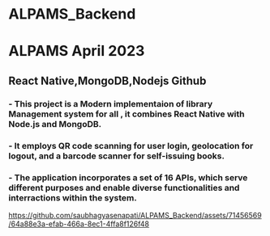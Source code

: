 # ALPAMS_Backend
# ALPAMS April 2023
## React Native,MongoDB,Nodejs Github
### - This project is a Modern implementaion of library Management system for all , it combines React Native with Node.js and MongoDB.
### - It employs QR code scanning for user login, geolocation for logout, and a barcode scanner for self-issuing books.
### - The application incorporates a set of 16 APIs, which serve different purposes and enable diverse functionalities and interractions within the system.

https://github.com/saubhagyasenapati/ALPAMS_Backend/assets/71456569/64a88e3a-efab-466a-8ec1-4ffa8f126f48

